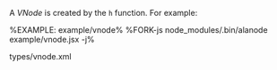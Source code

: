 A _VNode_ is created by the `h` function. For example:

%EXAMPLE: example/vnode%
%FORK-js node_modules/.bin/alanode example/vnode.jsx -j%

<typedef narrow flatten>types/vnode.xml</typedef>